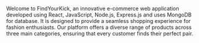 Welcome to FindYourKick, an innovative e-commerce web application developed using React, JavaScript, Node.js, Express.js and uses MongoDB for database. It is designed to provide a seamless shopping experience for fashion enthusiasts. Our platform offers a diverse range of products across three main categories, ensuring that every customer finds their perfect pair. 
